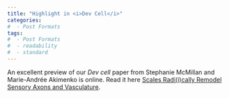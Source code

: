```yaml
---
title: "Highlight in <i>Dev Cell</i>"
categories:
#  - Post Formats
tags:
#  - Post Formats
#  - readability
#  - standard
---
```

An excellent preview of our <i>Dev cell</i> paper from Stephanie McMillan and Marie-Andrée Akimenko is online. Read it here [Scales Radi(i)cally Remodel Sensory Axons and Vasculature](https://doi.org/10.1016/j.devcel.2018.07.016).